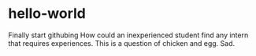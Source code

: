 # hello-world
Finally start githubing
How could an inexperienced student find any intern that requires experiences.
This is a question of chicken and egg.
Sad.
